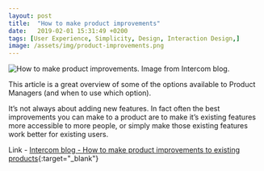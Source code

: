 ```yaml
---
layout: post
title:  "How to make product improvements"
date:   2019-02-01 15:31:49 +0200
tags: [User Experience, Simplicity, Design, Interaction Design,]
image: /assets/img/product-improvements.png
---
```

![How to make product improvements. Image from Intercom blog.]({{site.baseurl}}/assets/img/product-improvements.png)

This article is a great overview of some of the options available to Product Managers (and when to use which option).

It’s not always about adding new features. In fact often the best improvements you can make to a product are to make it’s existing features more accessible to more people, or simply make those existing features work better for existing users.

Link - [Intercom blog - How to make product improvements to existing products](https://www.intercom.com/blog/ways-to-improve-a-product/){:target="_blank"}


